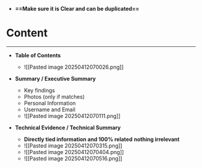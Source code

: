 - **==Make sure it is Clear and can be duplicated==**
# Content
---
- **Table of Contents**
	- ![[Pasted image 20250412070026.png]]
- **Summary / Executive Summary**
	- Key findings
	- Photos (only if matches)
	- Personal Information
	- Username and Email
	- ![[Pasted image 20250412070111.png]]

- **Technical Evidence / Technical Summary**
	- **Directly tied information and 100% related** **nothing irrelevant**
	- ![[Pasted image 20250412070315.png]]
	- ![[Pasted image 20250412070404.png]]
	- ![[Pasted image 20250412070516.png]]
